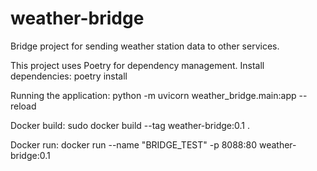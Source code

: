 # weather-bridge
Bridge project for sending weather station data to other services.

This project uses Poetry for dependency management.
Install dependencies: poetry install

Running the application:
python -m uvicorn weather_bridge.main:app --reload

Docker build:
sudo docker build --tag weather-bridge:0.1 .

Docker run:
docker run --name "BRIDGE_TEST" -p 8088:80 weather-bridge:0.1